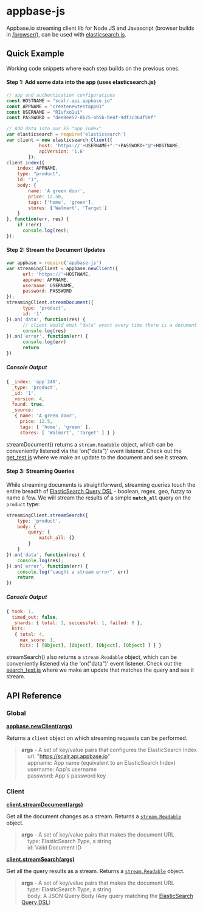 # appbase-js

Appbase.io streaming client lib for Node.JS and Javascript (browser builds in [/browser/](https://github.com/appbaseio/appbase-js/tree/master/browser)), can be used with [elasticsearch.js](https://www.elastic.co/guide/en/elasticsearch/client/javascript-api/current/index.html).

## Quick Example

Working code snippets where each step builds on the previous ones.

#### Step 1: Add some data into the app (uses elasticsearch.js)
```js
// app and authentication configurations 
const HOSTNAME = "scalr.api.appbase.io"
const APPNAME = "createnewtestapp01"
const USERNAME = "RIvfxo1u1"
const PASSWORD = "dee8ee52-8b75-4b5b-be4f-9df3c364f59f"

// Add data into our ES "app index"
var elasticsearch = require('elasticsearch')
var client = new elasticsearch.Client({
			host: 'https://'+USERNAME+":"+PASSWORD+"@"+HOSTNAME,
			apiVersion: '1.6'
		});
client.index({
    index: APPNAME,
    type: "product",
    id: "1",
    body: {
        name: 'A green door',
        price: 12.50,
        tags: ['home', 'green'],
        stores: ['Walmart', 'Target']
    }
}, function(err, res) {
    if (!err)
      console.log(res);
});
```

#### Step 2: Stream the Document Updates

```js
var appbase = require('appbase-js')
var streamingClient = appbase.newClient({
      url: 'https://'+HOSTNAME,
      appname: APPNAME,
      username: USERNAME,
      password: PASSWORD
});
streamingClient.streamDocument({
      type: 'product',
      id: '1'
}).on('data', function(res) {
      // client would emit "data" event every time there is a document update.
      console.log(res)
}).on('error', function(err) {
      console.log(err)
      return
})
```

##### Console Output

```js
{ _index: 'app`248',
  _type: 'product',
  _id: '1',
  _version: 4,
  found: true,
  _source: 
   { name: 'A green door',
     price: 12.5,
     tags: [ 'home', 'green' ],
     stores: [ 'Walmart', 'Target' ] } }
```

streamDocument() returns a ``stream.Readable`` object, which can be conveniently listened via the 'on("data")' event listener. Check out the [get_test.js](https://github.com/appbaseio/appbase-js/blob/master/test/get_test.js) where we make an update to the document and see it stream. 

#### Step 3: Streaming Queries

While streaming documents is straightforward, streaming queries touch the entire breadth of [ElasticSearch Query DSL](https://www.elastic.co/guide/en/elasticsearch/reference/current/query-dsl.html) - boolean, regex, geo, fuzzy to name a few. We will stream the results of a simple **``match_all``** query on the ``product`` type:

```js
streamingClient.streamSearch({
	type: 'product',
	body: {
		query: {
			match_all: {}
		}
	}
}).on('data', function(res) {
	console.log(res);
}).on('error', function(err) {
	console.log("caught a stream error", err)
	return
})
```

##### Console Output

```js
{ took: 1,
  timed_out: false,
  _shards: { total: 1, successful: 1, failed: 0 },
  hits: 
   { total: 4,
     max_score: 1,
     hits: [ [Object], [Object], [Object], [Object] ] } }
```

streamSearch() also returns a ``stream.Readable`` object, which can be conveniently listened via the 'on("data")' event listener. Check out the [search_test.js](https://github.com/appbaseio/appbase-js/blob/master/test/search_test.js) where we make an update that matches the query and see it stream. 


## API Reference

### Global

**[appbase.newClient(args)](https://github.com/appbaseio/appbase-js/blob/master/appbase.js#L10)**  

Returns a ``client`` object on which streaming requests can be performed.

> **args** - A set of key/value pairs that configures the ElasticSearch Index  
&nbsp;&nbsp;&nbsp;&nbsp;url: "https://scalr.api.appbase.io"  
&nbsp;&nbsp;&nbsp;&nbsp;appname: App name (equivalent to an ElasticSearch Index)  
&nbsp;&nbsp;&nbsp;&nbsp;username: App's username  
&nbsp;&nbsp;&nbsp;&nbsp;password: App's password key

### Client

**[client.streamDocument(args)](https://github.com/appbaseio/appbase-js/blob/master/appbase.js#L44)** 

Get all the document changes as a stream. Returns a [``stream.Readable``](https://nodejs.org/api/stream.html#stream_class_stream_readable) object.

> **args** - A set of key/value pairs that makes the document URL  
&nbsp;&nbsp;&nbsp;&nbsp;type: ElasticSearch Type, a string  
&nbsp;&nbsp;&nbsp;&nbsp;id: Valid Document ID

**[client.streamSearch(args)](https://github.com/appbaseio/appbase-js/blob/master/appbase.js#L48)** 

Get all the query results as a stream. Returns a [``stream.Readable``](https://nodejs.org/api/stream.html#stream_class_stream_readable) object.

> **args** - A set of key/value pairs that makes the document URL  
&nbsp;&nbsp;&nbsp;&nbsp;type: ElasticSearch Type, a string  
&nbsp;&nbsp;&nbsp;&nbsp;body: A JSON Query Body (Any query matching the [ElasticSearch Query DSL](https://www.elastic.co/guide/en/elasticsearch/reference/current/query-dsl.html))
